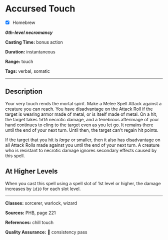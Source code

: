 # Accursed Touch

- [x] Homebrew

***0th-level necromancy***

**Casting Time:** bonus action

**Duration:** instantaneous

**Range:** touch

**Tags:** verbal, somatic

---

## Description
Your very touch rends the mortal spirit.
Make a Melee Spell Attack against a creature you can reach.
You have disadvantage on the Attack Roll if the target is wearing armor made of metal, or is itself made of metal.
On a hit, the target takes `1d10` necrotic damage, and a tenebrous afterimage of your hand continues to cling to the target even as you let go.
It remains there until the end of your next turn.
Until then, the target can't regain hit points.

If the target that you hit is *large* or smaller, then it also has disadvantage on all Attack Rolls made against you until the end of your next turn.
A creature who is resistant to necrotic damage ignores secondary effects caused by this spell.

## At Higher Levels
When you cast this spell using a spell slot of 1st level or higher, the damage increases by `1d10` for each slot level.

---

**Classes:** sorcerer, warlock, wizard

**Sources:** PHB, page 221

**References:** chill touch

**Quality Assurance:** :star2: consistency pass

